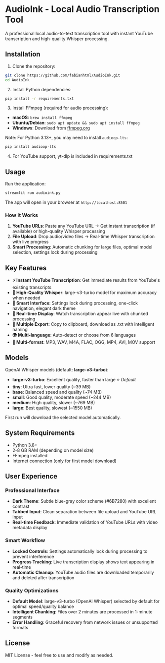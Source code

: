 # AudioInk - Local Audio Transcription Tool

A professional local audio-to-text transcription tool with instant YouTube transcription and high-quality Whisper processing.

## Installation

1. Clone the repository:

```bash
git clone https://github.com/fabianhtml/AudioInk.git
cd AudioInk
```

2. Install Python dependencies:

```bash
pip install -r requirements.txt
```

3. Install FFmpeg (required for audio processing):

- **macOS**: `brew install ffmpeg`
- **Ubuntu/Debian**: `sudo apt update && sudo apt install ffmpeg`
- **Windows**: Download from [ffmpeg.org](https://ffmpeg.org/download.html)

Note: For Python 3.13+, you may need to install `audioop-lts`:
```bash
pip install audioop-lts
```

4. For YouTube support, yt-dlp is included in requirements.txt

## Usage

Run the application:
```bash
streamlit run audioink.py
```

The app will open in your browser at `http://localhost:8501`

### How It Works

1. **YouTube URLs**: Paste any YouTube URL → Get instant transcription (if available) or high-quality Whisper processing
2. **File Upload**: Drop audio/video files → Real-time Whisper transcription with live progress
3. **Smart Processing**: Automatic chunking for large files, optimal model selection, settings lock during processing

## Key Features

- **⚡ Instant YouTube Transcription**: Get immediate results from YouTube's existing transcripts
- **🎯 High-Quality Whisper**: large-v3-turbo model for maximum accuracy when needed  
- **📱 Smart Interface**: Settings lock during processing, one-click navigation, elegant dark theme
- **🔄 Real-time Display**: Watch transcription appear live with chunked processing
- **💾 Multiple Export**: Copy to clipboard, download as .txt with intelligent naming
- **🌍 Multi-language**: Auto-detect or choose from 6 languages
- **📁 Multi-format**: MP3, WAV, M4A, FLAC, OGG, MP4, AVI, MOV support

## Models

OpenAI Whisper models (default: **large-v3-turbo**):

- **large-v3-turbo**: Excellent quality, faster than large ⭐ *Default*
- **tiny**: Ultra fast, lower quality (~39 MB)
- **base**: Balanced speed and quality (~74 MB)
- **small**: Good quality, moderate speed (~244 MB)
- **medium**: High quality, slower (~769 MB)
- **large**: Best quality, slowest (~1550 MB)

First run will download the selected model automatically.

## System Requirements

- Python 3.8+
- 2-8 GB RAM (depending on model size)
- FFmpeg installed
- Internet connection (only for first model download)

## User Experience

### Professional Interface

- **Dark Theme**: Subtle blue-gray color scheme (#6B7280) with excellent contrast
- **Tabbed Input**: Clean separation between file upload and YouTube URL input
- **Real-time Feedback**: Immediate validation of YouTube URLs with video metadata display

### Smart Workflow

- **Locked Controls**: Settings automatically lock during processing to prevent interference
- **Progress Tracking**: Live transcription display shows text appearing in real-time
- **Automatic Cleanup**: YouTube audio files are downloaded temporarily and deleted after transcription

### Quality Optimizations

- **Default Model**: large-v3-turbo (OpenAI Whisper)
selected by default for optimal speed/quality balance
- **Intelligent Chunking**: Files over 2 minutes are processed in 1-minute segments
- **Error Handling**: Graceful recovery from network issues or unsupported formats

## License

MIT License - feel free to use and modify as needed.
